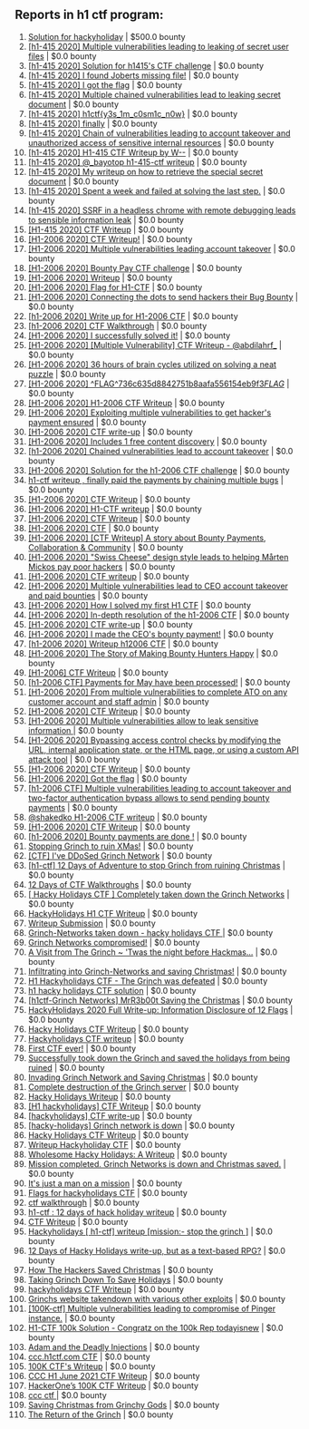 ## Reports in h1 ctf program:
1. [Solution for hackyholiday](https://hackerone.com/reports/1065495) | $500.0 bounty
2. [[h1-415 2020] Multiple vulnerabilities leading to leaking of secret user files](https://hackerone.com/reports/780036) | $0.0 bounty
3. [[h1-415 2020] Solution for h1415's CTF challenge](https://hackerone.com/reports/776699) | $0.0 bounty
4. [[h1-415 2020] I found Joberts missing file!](https://hackerone.com/reports/780676) | $0.0 bounty
5. [[h1-415 2020] I got the flag](https://hackerone.com/reports/777099) | $0.0 bounty
6. [[h1-415 2020] Multiple chained vulnerabilities lead to leaking secret document](https://hackerone.com/reports/777241) | $0.0 bounty
7. [[h1-415 2020] h1ctf{y3s_1m_c0sm1c_n0w}](https://hackerone.com/reports/781253) | $0.0 bounty
8. [[h1-415 2020] finally](https://hackerone.com/reports/779910) | $0.0 bounty
9. [[h1-415 2020] Chain of vulnerabilities leading to account takeover and unauthorized access of sensitive internal resources](https://hackerone.com/reports/781281) | $0.0 bounty
10. [[h1-415 2020] H1-415 CTF Writeup by W--](https://hackerone.com/reports/780285) | $0.0 bounty
11. [[h1-415 2020] @_bayotop h1-415-ctf writeup](https://hackerone.com/reports/779113) | $0.0 bounty
12. [[h1-415 2020] My writeup on how to retrieve the special secret document](https://hackerone.com/reports/776684) | $0.0 bounty
13. [[h1-415 2020] Spent a week and failed at solving the last step.](https://hackerone.com/reports/781265) | $0.0 bounty
14. [[h1-415 2020] SSRF in a headless chrome with remote debugging leads to sensible information leak](https://hackerone.com/reports/781295) | $0.0 bounty
15. [[H1-415 2020] CTF Writeup](https://hackerone.com/reports/776634) | $0.0 bounty
16. [[H1-2006 2020] CTF Writeup!](https://hackerone.com/reports/889293) | $0.0 bounty
17. [[H1-2006 2020]  Multiple vulnerabilities leading account takeover](https://hackerone.com/reports/887700) | $0.0 bounty
18. [[H1-2006 2020] Bounty Pay CTF challenge](https://hackerone.com/reports/895798) | $0.0 bounty
19. [[H1-2006 2020] Writeup](https://hackerone.com/reports/894170) | $0.0 bounty
20. [[H1-2006 2020] Flag for H1-CTF](https://hackerone.com/reports/888141) | $0.0 bounty
21. [[H1-2006 2020]  Connecting the dots to send hackers their Bug Bounty](https://hackerone.com/reports/889886) | $0.0 bounty
22. [[h1-2006 2020] Write up for H1-2006 CTF](https://hackerone.com/reports/895772) | $0.0 bounty
23. [[h1-2006 2020] CTF Walkthrough](https://hackerone.com/reports/895780) | $0.0 bounty
24. [[H1-2006 2020] I successfully solved it!](https://hackerone.com/reports/887818) | $0.0 bounty
25. [[H1-2006 2020] [Multiple Vulnerability] CTF Writeup - @abdilahrf_](https://hackerone.com/reports/888484) | $0.0 bounty
26. [[H1-2006 2020]  36 hours of brain cycles utilized on solving a neat puzzle](https://hackerone.com/reports/889793) | $0.0 bounty
27. [[H1-2006 2020]  ^FLAG^736c635d8842751b8aafa556154eb9f3$FLAG$](https://hackerone.com/reports/888331) | $0.0 bounty
28. [[H1-2006 2020] H1-2006 CTF Writeup](https://hackerone.com/reports/887611) | $0.0 bounty
29. [[H1-2006 2020] Exploiting multiple vulnerabilities to get hacker's payment ensured](https://hackerone.com/reports/894949) | $0.0 bounty
30. [[H1-2006 2020] CTF write-up](https://hackerone.com/reports/890555) | $0.0 bounty
31. [[H1-2006 2020]  Includes 1 free content discovery](https://hackerone.com/reports/894198) | $0.0 bounty
32. [[h1-2006 2020]  Chained vulnerabilities lead to account takeover](https://hackerone.com/reports/895650) | $0.0 bounty
33. [[H1-2006 2020] Solution for the h1-2006 CTF challenge](https://hackerone.com/reports/891093) | $0.0 bounty
34. [h1-ctf writeup , finally paid the payments by chaining multiple bugs](https://hackerone.com/reports/894110) | $0.0 bounty
35. [[H1-2006 2020] CTF Writeup](https://hackerone.com/reports/888939) | $0.0 bounty
36. [[H1-2006 2020]  H1-CTF writeup](https://hackerone.com/reports/887889) | $0.0 bounty
37. [[H1-2006 2020]   CTF Writeup](https://hackerone.com/reports/887766) | $0.0 bounty
38. [[H1-2006 2020] CTF](https://hackerone.com/reports/887993) | $0.0 bounty
39. [[H1-2006 2020] [CTF Writeup] A story about Bounty Payments, Collaboration & Community](https://hackerone.com/reports/892337) | $0.0 bounty
40. [[H1-2006 2020]  "Swiss Cheese" design style leads to helping Mårten Mickos pay poor hackers](https://hackerone.com/reports/890272) | $0.0 bounty
41. [[H1-2006 2020] CTF writeup](https://hackerone.com/reports/892632) | $0.0 bounty
42. [[H1-2006 2020]  Multiple vulnerabilities lead to CEO account takeover and paid bounties](https://hackerone.com/reports/890196) | $0.0 bounty
43. [[H1-2006 2020] How I solved my first H1 CTF](https://hackerone.com/reports/895587) | $0.0 bounty
44. [[H1-2006 2020] In-depth resolution of the h1-2006 CTF](https://hackerone.com/reports/894174) | $0.0 bounty
45. [[H1-2006 2020] CTF write-up](https://hackerone.com/reports/894604) | $0.0 bounty
46. [[H1-2006 2020] I made the CEO's bounty payment!](https://hackerone.com/reports/887816) | $0.0 bounty
47. [[h1-2006 2020]  Writeup h12006 CTF](https://hackerone.com/reports/895795) | $0.0 bounty
48. [[H1-2006 2020]  The Story of Making Bounty Hunters Happy](https://hackerone.com/reports/889333) | $0.0 bounty
49. [[H1-2006] CTF Writeup](https://hackerone.com/reports/895778) | $0.0 bounty
50. [[h1-2006 CTF] Payments for May have been processed!](https://hackerone.com/reports/894165) | $0.0 bounty
51. [[H1-2006 2020] From multiple vulnerabilities to complete ATO on any customer account and staff admin](https://hackerone.com/reports/894863) | $0.0 bounty
52. [[H1-2006 2020] CTF Writeup](https://hackerone.com/reports/893395) | $0.0 bounty
53. [[H1-2006 2020] Multiple vulnerabilities allow to leak sensitive information ](https://hackerone.com/reports/895202) | $0.0 bounty
54. [[H1-2006 2020] Bypassing access control checks by modifying the URL, internal application state, or the HTML page, or using a custom API attack tool](https://hackerone.com/reports/895172) | $0.0 bounty
55. [[H1-2006 2020] CTF Writeup](https://hackerone.com/reports/893305) | $0.0 bounty
56. [[H1-2006 2020]  Got the flag](https://hackerone.com/reports/887744) | $0.0 bounty
57. [[h1-2006 CTF] Multiple vulnerabilities leading to account takeover and two-factor authentication bypass allows to send pending bounty payments](https://hackerone.com/reports/895722) | $0.0 bounty
58. [@shakedko H1-2006 CTF writeup](https://hackerone.com/reports/894623) | $0.0 bounty
59. [[H1-2006 2020] CTF Writeup](https://hackerone.com/reports/888253) | $0.0 bounty
60. [[h1-2006 2020] Bounty payments are done !](https://hackerone.com/reports/895824) | $0.0 bounty
61. [Stopping Grinch to ruin XMas!](https://hackerone.com/reports/1065485) | $0.0 bounty
62. [[CTF] I've DDoSed Grinch Network](https://hackerone.com/reports/1065493) | $0.0 bounty
63. [[h1-ctf] 12 Days of Adventure to stop Grinch from ruining Christmas](https://hackerone.com/reports/1067087) | $0.0 bounty
64. [12 Days of CTF Walkthroughs](https://hackerone.com/reports/1068433) | $0.0 bounty
65. [[ Hacky Holidays CTF ] Completely taken down the Grinch Networks](https://hackerone.com/reports/1066914) | $0.0 bounty
66. [HackyHolidays H1 CTF Writeup](https://hackerone.com/reports/1068881) | $0.0 bounty
67. [Writeup Submission](https://hackerone.com/reports/1068880) | $0.0 bounty
68. [Grinch-Networks taken down - hacky holidays CTF ](https://hackerone.com/reports/1069189) | $0.0 bounty
69. [Grinch Networks compromised!](https://hackerone.com/reports/1066504) | $0.0 bounty
70. [A Visit from The Grinch ~ 'Twas the night before Hackmas...](https://hackerone.com/reports/1067912) | $0.0 bounty
71. [Infiltrating into Grinch-Networks and saving Christmas!](https://hackerone.com/reports/1069141) | $0.0 bounty
72. [H1 Hackyholidays CTF - The Grinch was defeated](https://hackerone.com/reports/1069467) | $0.0 bounty
73. [h1 hacky holidays CTF solution](https://hackerone.com/reports/1065517) | $0.0 bounty
74. [[h1ctf-Grinch Networks] MrR3b00t Saving the Christmas](https://hackerone.com/reports/1068934) | $0.0 bounty
75. [HackyHolidays 2020 Full Write-up: Information Disclosure of 12 Flags](https://hackerone.com/reports/1068434) | $0.0 bounty
76. [Hacky Holidays CTF Writeup](https://hackerone.com/reports/1066801) | $0.0 bounty
77. [Hackyholidays CTF writeup](https://hackerone.com/reports/1065583) | $0.0 bounty
78. [First CTF ever!](https://hackerone.com/reports/1069263) | $0.0 bounty
79. [Successfully took down the Grinch and saved the holidays from being ruined](https://hackerone.com/reports/1067530) | $0.0 bounty
80. [Invading Grinch Network and Saving Christmas](https://hackerone.com/reports/1065829) | $0.0 bounty
81. [Complete destruction of the Grinch server](https://hackerone.com/reports/1065885) | $0.0 bounty
82. [Hacky Holidays Writeup](https://hackerone.com/reports/1067835) | $0.0 bounty
83. [[H1 hackyholidays] CTF Writeup](https://hackerone.com/reports/1069171) | $0.0 bounty
84. [[hackyholidays] CTF write-up](https://hackerone.com/reports/1069376) | $0.0 bounty
85. [[hacky-holidays] Grinch network is down](https://hackerone.com/reports/1066206) | $0.0 bounty
86. [Hacky Holidays CTF Writeup](https://hackerone.com/reports/1066007) | $0.0 bounty
87. [Writeup Hackyholiday CTF](https://hackerone.com/reports/1065731) | $0.0 bounty
88. [Wholesome Hacky Holidays: A Writeup](https://hackerone.com/reports/1066135) | $0.0 bounty
89. [Mission completed. Grinch Networks is down and Christmas saved.](https://hackerone.com/reports/1067090) | $0.0 bounty
90. [It's just a man on a mission](https://hackerone.com/reports/1069388) | $0.0 bounty
91. [Flags for hackyholidays CTF](https://hackerone.com/reports/1065516) | $0.0 bounty
92. [ctf walkthrough](https://hackerone.com/reports/1065468) | $0.0 bounty
93. [h1-ctf : 12 days of hack holiday writeup](https://hackerone.com/reports/1069175) | $0.0 bounty
94. [CTF Writeup](https://hackerone.com/reports/1066233) | $0.0 bounty
95. [Hackyholidays [ h1-ctf] writeup [mission:- stop the grinch ]](https://hackerone.com/reports/1069396) | $0.0 bounty
96. [12 Days of Hacky Holidays write-up, but as a text-based RPG?](https://hackerone.com/reports/1066851) | $0.0 bounty
97. [How The Hackers Saved Christmas](https://hackerone.com/reports/1069335) | $0.0 bounty
98. [Taking Grinch Down To Save Holidays](https://hackerone.com/reports/1067037) | $0.0 bounty
99. [hackyholidays CTF Writeup](https://hackerone.com/reports/1069080) | $0.0 bounty
100. [Grinchs website takendown with various other exploits](https://hackerone.com/reports/1069034) | $0.0 bounty
101. [[100K-ctf] Multiple vulnerabilities leading to compromise of Pinger instance.](https://hackerone.com/reports/1215867) | $0.0 bounty
102. [H1-CTF 100k Solution - Congratz on the 100k Rep todayisnew](https://hackerone.com/reports/1216408) | $0.0 bounty
103. [Adam and the  Deadly  Injections](https://hackerone.com/reports/1217702) | $0.0 bounty
104. [ccc.h1ctf.com CTF](https://hackerone.com/reports/1215919) | $0.0 bounty
105. [100K CTF's Writeup](https://hackerone.com/reports/1216591) | $0.0 bounty
106. [CCC H1 June 2021 CTF Writeup](https://hackerone.com/reports/1217114) | $0.0 bounty
107. [HackerOne’s 100K CTF Writeup](https://hackerone.com/reports/1218708) | $0.0 bounty
108. [ccc ctf ](https://hackerone.com/reports/1216085) | $0.0 bounty
109. [Saving Christmas from Grinchy Gods](https://hackerone.com/reports/1434017) | $0.0 bounty
110. [The Return of the Grinch](https://hackerone.com/reports/1433581) | $0.0 bounty